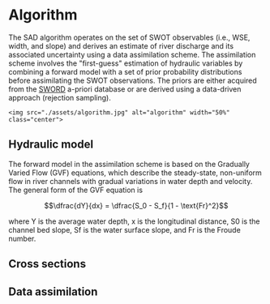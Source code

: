 # Algorithm

The SAD algorithm operates on the set of SWOT observables (i.e., WSE, width, and slope) and derives an estimate of river discharge and its associated uncertainty using a data assimilation scheme. The assimilation scheme involves the "first-guess" estimation of hydraulic variables by combining a forward model with a set of prior probability distributions before assimilating the SWOT observations. The priors are either acquired from the [SWORD](https://zenodo.org/record/3898570) a-priori database or are derived using a data-driven approach (rejection sampling).

```@raw html
<img src="./assets/algorithm.jpg" alt="algorithm" width="50%" class="center">
```

## Hydraulic model

The forward model in the assimilation scheme is based on the Gradually Varied Flow (GVF) equations, which describe the steady-state, non-uniform flow in river channels with gradual variations in water depth and velocity. The general form of the GVF equation is 

```math
\dfrac{dY}{dx} = \dfrac{S_0 - S_f}{1 - \text{Fr}^2}
```

where Y is the average water depth, x is the longitudinal distance, S0 is the channel bed slope, Sf is the water surface slope, and Fr is the Froude number. 

## Cross sections

## Data assimilation
